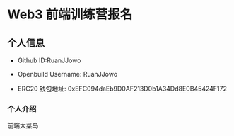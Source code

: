 # Web3 前端训练营报名

## 个人信息

* Github ID:RuanJJowo

* Openbuild Username: RuanJJowo

* ERC20 钱包地址: 0xEFC094daEb9D0AF213D0b1A34Dd8E0B45424F172

### 个人介绍

  前端大菜鸟

